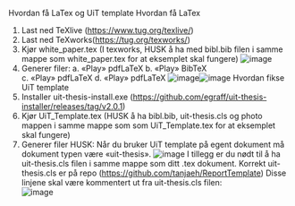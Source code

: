 Hvordan få LaTex og UiT template
Hvordan få LaTex
1.	Last ned TeXlive (https://www.tug.org/texlive/) 
2.	Last ned TeXworks(https://tug.org/texworks/)
3.	Kjør white_paper.tex (I texworks, HUSK å ha med bibl.bib filen i samme mappe som white_paper.tex for at eksemplet skal fungere)
 ![image](https://user-images.githubusercontent.com/92987903/195618256-498f400e-46d8-4463-9226-d2c70989ea5d.png)
4.	Generer filer:
a.	«Play» pdfLaTeX	
b.	«Play» BibTeX 		
c.	«Play» pdfLaTeX
d.	«Play» pdfLaTeX
  ![image](https://user-images.githubusercontent.com/92987903/195618292-454d982f-130e-436c-8025-59ba8703f172.png)![image](https://user-images.githubusercontent.com/92987903/195618310-08d96ced-3b44-460b-ae5d-4792add68a61.png)
Hvordan fikse UiT template
1.	Installer uit-thesis-install.exe (https://github.com/egraff/uit-thesis-installer/releases/tag/v2.0.1)
2.	Kjør UiT_Template.tex (HUSK å ha bibl.bib, uit-thesis.cls og photo mappen i samme mappe som som UiT_Template.tex for at eksemplet skal fungere)
3.	Generer filer
HUSK:
Når du bruker UiT template på egent dokument må dokument typen være «uit-thesis». 
![image](https://user-images.githubusercontent.com/92987903/195618546-9655ba58-9ad2-4109-af07-2b71f5f92deb.png)
I tillegg er du nødt til å ha uit-thesis.cls filen i samme mappe som ditt .tex dokument. Korrekt uit-thesis.cls er på repo (https://github.com/tanjaeh/ReportTemplate)
Disse linjene skal være kommentert ut fra uit-thesis.cls filen:  
![image](https://user-images.githubusercontent.com/92987903/195618519-8398dea8-1434-4dfc-ba24-abc11acbf280.png)
